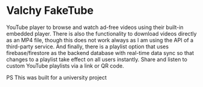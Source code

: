 # Valchy FakeTube

YouTube player to browse and watch ad-free videos using their built-in embedded player. There is also the functionality to download videos directly as an MP4 file, though this does not work always as I am using the API of a third-party service. And finally, there is a playlist option that uses firebase/firestore as the backend database with real-time data sync so that changes to a playlist take effect on all users instantly. Share and listen to custom YouTube playlists via a link or QR code.

PS This was built for a university project
